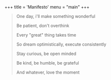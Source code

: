 +++
title = 'Manifesto'
menu = "main"
+++

> One day, i'll make something wonderful
>
> Be patient, don't overthink
>
> Every "great" thing takes time
>
> So dream optimistically, execute consistently
>
> Stay curious, be open minded
>
> Be kind, be humble, be grateful
>
> And whatever, love the moment
